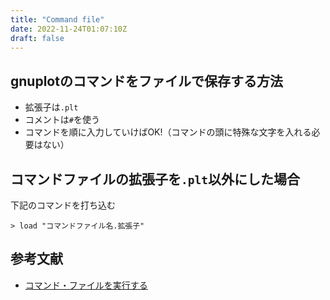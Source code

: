 ```yaml
---
title: "Command file"
date: 2022-11-24T01:07:10Z
draft: false
---
```


## gnuplotのコマンドをファイルで保存する方法

- 拡張子は`.plt`
- コメントは`#`を使う
- コマンドを順に入力していけばOK!（コマンドの頭に特殊な文字を入れる必要はない）

## コマンドファイルの拡張子を`.plt`以外にした場合

下記のコマンドを打ち込む
```gnuplot
> load "コマンドファイル名.拡張子"
```

## 参考文献
- [コマンド・ファイルを実行する](http://nalab.mind.meiji.ac.jp/~mk/labo/howto/intro-gnuplot/node10.html)